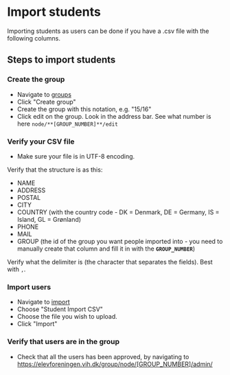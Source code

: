 # Import students

Importing students as users can be done if you have a .csv file with the following columns.

## Steps to import students

### Create the group

- Navigate to [groups](https://elevforeningen.vih.dk/groups)
- Click "Create group"
- Create the group with this notation, e.g. "15/16"
- Click edit on the group. Look in the address bar. See what number is here `node/**[GROUP_NUMBER]**/edit`

### Verify your CSV file

- Make sure your file is in UTF-8 encoding.

Verify that the structure is as this:

- NAME
- ADDRESS
- POSTAL
- CITY
- COUNTRY (with the country code - DK = Denmark, DE = Germany, IS = Island, GL = Grønland)
- PHONE
- MAIL
- GROUP (the id of the group you want people imported into - you need to manually create that column and fill it in with the **`GROUP_NUMBER`**)

Verify what the delimiter is (the character that separates the fields). Best with `,`.

### Import users

- Navigate to [import](http://elevforeningen.vih.dk/import)
- Choose "Student Import CSV"
- Choose the file you wish to upload.
- Click "Import"

### Verify that users are in the group

- Check that all the users has been approved, by navigating to https://elevforeningen.vih.dk/group/node/[GROUP_NUMBER]/admin/
